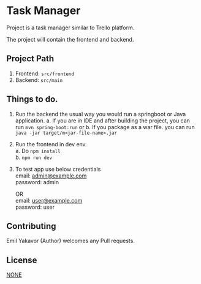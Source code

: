 # Task Manager

Project is a task manager similar to Trello platform.

The project will contain the frontend and backend.

## Project Path
1. Frontend: ```src/frontend```
2. Backend: ```src/main```

## Things to do.
1. Run the backend the usual way you would run a springboot or Java application.
   a. If you are in IDE and after building the project, you can run ```mvn spring-boot:run``` or
   b. If you package as a war file. you can run ```java -jar target/m<jar-file-name>.jar```
2. Run the frontend in dev env.  
            a. Do ```npm install```  
            b. ```npm run dev```
3. To test app use below credentials  
   email: [admin@example.com](admin@example.com)  
   password: admin

    OR  
   email: [user@example.com](user@example.com)  
   password: user 

## Contributing

Emil Yakavor (Author) welcomes any Pull requests.

## License

[NONE](NONE)
